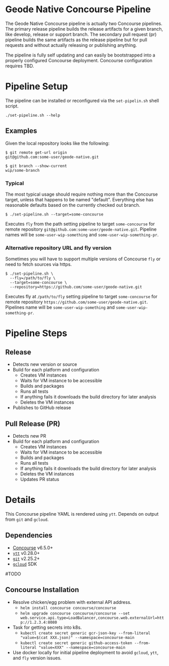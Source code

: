 # Geode Native Concourse Pipeline
The Geode Native Concourse pipeline is actually two Concourse pipelines.
The primary release pipeline builds the release artifacts for a given branch, like develop, release or support branch.
The secondary pull request (pr) pipeline builds the same artifacts as the release pipeline but for pull requests and without actually releasing or publishing anything.   

The pipeline is fully self updating and can easily be bootstrapped into a properly configured Concourse deployment.
Concourse configuration requires TBD.

# Pipeline Setup
The pipeline can be installed or reconfigured via the `set-pipelin.sh` shell script.
```console
./set-pipeline.sh --help
```

## Examples
Given the local repository looks like the following:
```console
$ git remote get-url origin
git@github.com:some-user/geode-native.git

$ git branch --show-current
wip/some-branch
```

### Typical
The most typical usage should require nothing more than the Concourse target, unless that happens to be named "default".
Everything else has reasonable defaults based on the currently checked out branch. 
```console
$ ./set-pipeline.sh --target=some-concourse
```
Executes `fly` from the path setting pipeline to target `some-concourse` for remote repository `git@github.com:some-user/geode-native.git`.
Pipeline names will be `some-user-wip-something` and `some-user-wip-something-pr`.

### Alternative repository URL and fly version
Sometimes you will have to support multiple versions of Concourse `fly` or need to fetch sources via https.
```console
$ ./set-pipeline.sh \
  --fly=/path/to/fly \
  --target=some-concourse \
  --repository=https://github.com/some-user/geode-native.git
```
Executes fly at `/path/to/fly` setting pipeline to target `some-concourse` for remote repository `https://github.com/some-user/geode-native.git`.
Pipelines name will be `some-user-wip-something` and `some-user-wip-something-pr`.

# Pipeline Steps
## Release
* Detects new version or source
* Build for each platform and configuration
    * Creates VM instances
    * Waits for VM instance to be accessible
    * Builds and packages
    * Runs all tests
    * If anything fails it downloads the build directory for later analysis
    * Deletes the VM instances
* Publishes to GitHub release
## Pull Release (PR)
* Detects new PR
* Build for each platform and configuration
    * Creates VM instances
    * Waits for VM instance to be accessible
    * Builds and packages
    * Runs all tests
    * If anything fails it downloads the build directory for later analysis
    * Deletes the VM instances
    * Updates PR status

# Details
This Concourse pipeline YAML is rendered using `ytt`. Depends on output from `git` and `gcloud`.
## Dependencies
* [Concourse](https://concourse-ci.org) v6.5.0+
* [`ytt`](https://get-ytt.io) v0.28.0+
* [`git`](https://git-scm.com) v2.25.2+
* [`gcloud`](https://cloud.google.com/sdk/docs/install) SDK

#TODO
## Concourse Installation
* Resolve chicken/egg problem with external API address.
  * `helm install concourse concourse/concourse`
  * `helm upgrade concourse concourse/concourse --set web.service.api.type=LoadBalancer,concourse.web.externalUrl=http://1.2.3.4:8080`
* Task for getting secrets into k8s.
  * `kubectl create secret generic gcr-json-key --from-literal "value=$(cat XXX.json)" --namespace=concourse-main`
  * `kubectl create secret generic github-access-token --from-literal "value=XXX" --namespace=concourse-main`
* Use docker locally for initial pipeline deployment to avoid `gcloud`, `ytt`, and `fly` version issues.
